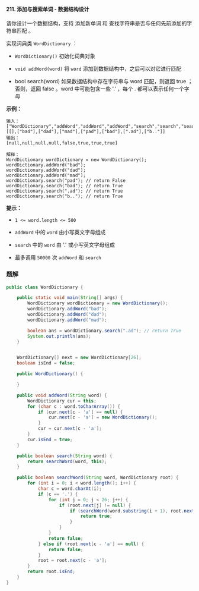 #### 211. 添加与搜索单词 - 数据结构设计

请你设计一个数据结构，支持 添加新单词 和 查找字符串是否与任何先前添加的字符串匹配 。

实现词典类 `WordDictionary` ：

- `WordDictionary()` 初始化词典对象

- `void addWord(word)` 将 `word` 添加到数据结构中，之后可以对它进行匹配

* bool search(word) 如果数据结构中存在字符串与 word 匹配，则返回 true ；否则，返回  false 。word 中可能包含一些 '.' ，每个 . 都可以表示任何一个字母

**示例：**

```shell
输入：
["WordDictionary","addWord","addWord","addWord","search","search","search","search"]
[[],["bad"],["dad"],["mad"],["pad"],["bad"],[".ad"],["b.."]]
输出：
[null,null,null,null,false,true,true,true]

解释：
WordDictionary wordDictionary = new WordDictionary();
wordDictionary.addWord("bad");
wordDictionary.addWord("dad");
wordDictionary.addWord("mad");
wordDictionary.search("pad"); // return False
wordDictionary.search("bad"); // return True
wordDictionary.search(".ad"); // return True
wordDictionary.search("b.."); // return True
```

**提示：**

- `1 <= word.length <= 500`

- `addWord` 中的 `word` 由小写英文字母组成

- `search` 中的 `word` 由 '.' 或小写英文字母组成

- 最多调用 `50000` 次 `addWord` 和 `search`

### 题解

```java
public class WordDictionary {

    public static void main(String[] args) {
        WordDictionary wordDictionary = new WordDictionary();
        wordDictionary.addWord("bad");
        wordDictionary.addWord("dad");
        wordDictionary.addWord("mad");

        boolean ans = wordDictionary.search(".ad"); // return True
        System.out.println(ans);
    }


    WordDictionary[] next = new WordDictionary[26];
    boolean isEnd = false;

    public WordDictionary() {

    }

    public void addWord(String word) {
        WordDictionary cur = this;
        for (char c : word.toCharArray()) {
            if (cur.next[c - 'a'] == null) {
                cur.next[c - 'a'] = new WordDictionary();
            }
            cur = cur.next[c - 'a'];
        }
        cur.isEnd = true;
    }

    public boolean search(String word) {
        return searchWord(word, this);
    }

    public boolean searchWord(String word, WordDictionary root) {
        for (int i = 0; i < word.length(); i++) {
            char c = word.charAt(i);
            if (c == '.') {
                for (int j = 0; j < 26; j++) {
                    if (root.next[j] != null) {
                        if (searchWord(word.substring(i + 1), root.next[j])) {
                            return true;
                        }
                    }
                }
                return false;
            } else if (root.next[c - 'a'] == null) {
                return false;
            }
            root = root.next[c - 'a'];
        }
        return root.isEnd;
    }
}
```

